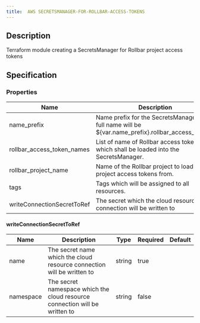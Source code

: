 ```yaml
---
title:  AWS SECRETSMANAGER-FOR-ROLLBAR-ACCESS-TOKENS
---
```


## Description

Terraform module creating a SecretsManager for Rollbar project access tokens

## Specification


### Properties

 Name | Description | Type | Required | Default 
 ------------ | ------------- | ------------- | ------------- | ------------- 
 name_prefix | Name prefix for the SecretsManager. The full name will be ${var.name_prefix}.rollbar_access_tokens. | string | true |  
 rollbar_access_token_names | List of name of Rollbar access tokens which shall be loaded into the SecretsManager. | list(string) | false |  
 rollbar_project_name | Name of the Rollbar project to load the project access tokens from. | string | true |  
 tags | Tags which will be assigned to all resources. | map(string) | false |  
 writeConnectionSecretToRef | The secret which the cloud resource connection will be written to | [writeConnectionSecretToRef](#writeConnectionSecretToRef) | false |  


#### writeConnectionSecretToRef

 Name | Description | Type | Required | Default 
 ------------ | ------------- | ------------- | ------------- | ------------- 
 name | The secret name which the cloud resource connection will be written to | string | true |  
 namespace | The secret namespace which the cloud resource connection will be written to | string | false |  
